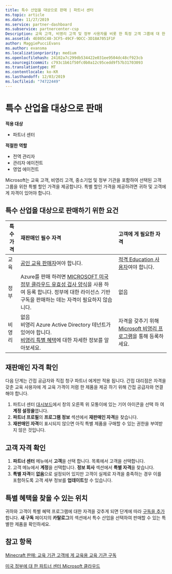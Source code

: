 ```yaml
---
title: 특수 산업을 대상으로 판매 | 파트너 센터
ms.topic: article
ms.date: 11/27/2019
ms.service: partner-dashboard
ms.subservice: partnercenter-csp
Description: 교육 고객, 비영리 고객 및 정부 사용자를 비롯 한 특정 고객 그룹에 대 한 Microsoft의 특별 한 가격 책정 가격에 대해 알아보세요.
ms.assetid: 4E085C48-3CF5-49CF-9DCC-3D18A7051F1F
author: MaggiePucciEvans
ms.author: evansma
ms.localizationpriority: medium
ms.openlocfilehash: 24102a7c299db534422e031ee9504dc48cf923cb
ms.sourcegitcommit: c793c1b61f50fc0b0a12c95cedd9f57b31703093
ms.translationtype: MT
ms.contentlocale: ko-KR
ms.lasthandoff: 12/03/2019
ms.locfileid: "74722449"
---
```

# <a name="sell-to-specialized-industries"></a>특수 산업을 대상으로 판매

**적용 대상**

- 파트너 센터

**적절한 역할**

- 전역 관리자
- 관리자 에이전트
- 영업 에이전트

Microsoft는 교육 고객, 비영리 고객, 중소기업 및 정부 기관을 포함하여 선택된 고객 그룹을 위한 특별 할인 가격을 제공합니다. 특별 할인 가격을 제공하려면 귀하 및 고객에게 자격이 있어야 합니다. 

## <a name="requirements-to-sell-to-specialized-industries"></a>특수 산업을 대상으로 판매하기 위한 요건

|**특수 가격**   |**재판매인 필수 자격**   |**고객에 게 필요한 자격**   |
|----------------------------|:---------------------------------|:------------------------------------------|
|교육   |[공인 교육 판매자](https://www.mepn.com)여야 합니다.   | [적격 Education 사용자](https://www.microsoftvolumelicensing.com/DocumentSearch.aspx?Mode=3&DocumentTypeId=7)여야 합니다.   |
|정부   |Azure를 판매 하려면 [MICROSOFT 미국 정부 클라우드 유효성 검사 양식](https://azuregov.microsoft.com/csp)을 사용 하 여 등록 합니다. 정부에 대한 라이선스 기반 구독을 판매하는 데는 자격이 필요하지 않습니다.|   없음|
|비영리  |없음<br>비영리 Azure Active Directory 테넌트가 있어야 합니다.<br>[비영리 특별 혜택](https://assetsprod.microsoft.com/mpn/nonprofit-skus-in-csp-faq.pdf)에 대한 자세한 정보를 알아보세요.   |자격을 갖추기 위해 [Microsoft 비영리 프로그램](https://nonprofit.microsoft.com/#/register)을 통해 등록하세요.   |


## <a name="check-your-reseller-qualifications"></a>재판매인 자격 확인

다음 단계는 간접 공급자와 직접 청구 파트너 에게만 적용 됩니다. 간접 대리점은 자격을 갖춘 교육 사용자에 게 교육 가격이 저렴 한 제품을 제공 하기 위해 간접 공급자와 연결 해야 합니다. 

1.  파트너 센터 [대시보드](https://partner.microsoft.com/dashboard)에서 창의 오른쪽 위 모퉁이에 있는 기어 아이콘을 선택 하 여 **계정 설정을**엽니다.
2.  **파트너 프로필**의 **프로그램 정보** 섹션에서 **재판매인 자격**을 찾습니다.
3.  **재판매인 자격**이 표시되지 않으면 아직 특별 제품을 구매할 수 있는 권한을 부여받지 않은 것입니다.

## <a name="check-the-customer-qualifications"></a>고객 자격 확인

1.  **파트너 센터** 메뉴에서 **고객**을 선택 합니다. 목록에서 고객을 선택합니다.
2.  고객 메뉴에서 **계정**을 선택합니다. **정보 회사** 섹션에서 **특별 자격**을 찾습니다.
3.  **특별 자격**이 **없음**으로 설정되어 있지만 고객이 실제로 자격을 충족하는 경우 이를 포함하도록 고객 세부 정보를 **업데이트**할 수 있습니다.

## <a name="where-to-find-special-offers"></a>특별 혜택을 찾을 수 있는 위치

귀하와 고객이 특별 혜택 프로그램에 대한 자격을 갖추게 되면 단계에 따라 [구독을 추가](create-a-new-subscription.md)합니다. **새 구독** 페이지의 **카탈로그**의 섹션에서 특수 산업을 선택하여 판매할 수 있는 특별한 제품을 확인하세요.

## <a name="see-also"></a>참고 항목

[Minecraft 판매: 교육 기관 고객에 게 교육용 교육 기관 구독](minecraft-subscriptions.md)

[미국 정부에 대 한 파트너 센터 Microsoft 클라우드](partner-center-for-microsoft-us-govt-cloud.md)


 

 

 



